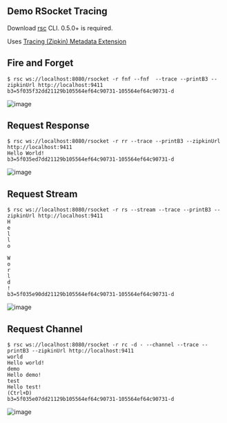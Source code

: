 ## Demo RSocket Tracing

Download [rsc](https://github.com/making/rsc/releases) CLI. 0.5.0+ is required.

Uses [Tracing (Zipkin) Metadata Extension](https://github.com/rsocket/rsocket/blob/master/Extensions/Tracing-Zipkin.md)

## Fire and Forget

```
$ rsc ws://localhost:8080/rsocket -r fnf --fnf  --trace --printB3 --zipkinUrl http://localhost:9411
b3=5f035f32dd21129b105564ef64c90731-105564ef64c90731-d
```

![image](https://user-images.githubusercontent.com/106908/86621713-a25d3200-bff9-11ea-9b20-61d9c15df91f.png)


## Request Response

```
$ rsc ws://localhost:8080/rsocket -r rr --trace --printB3 --zipkinUrl http://localhost:9411 
Hello World!
b3=5f035ed7dd21129b105564ef64c90731-105564ef64c90731-d
```

![image](https://user-images.githubusercontent.com/106908/86621556-5ad6a600-bff9-11ea-9040-8c300d2d8bcd.png)

## Request Stream

```
$ rsc ws://localhost:8080/rsocket -r rs --stream --trace --printB3 --zipkinUrl http://localhost:9411
H
e
l
l
o
 
W
o
r
l
d
!
b3=5f035e90dd21129b105564ef64c90731-105564ef64c90731-d
```

![image](https://user-images.githubusercontent.com/106908/86621466-37abf680-bff9-11ea-9d13-011d5beafd58.png)

## Request Channel

```
$ rsc ws://localhost:8080/rsocket -r rc -d - --channel --trace --printB3 --zipkinUrl http://localhost:9411
world
Hello world!
demo
Hello demo!
test
Hello test!
(Ctrl+D)
b3=5f035e07dd21129b105564ef64c90731-105564ef64c90731-d
```

![image](https://user-images.githubusercontent.com/106908/86621357-04696780-bff9-11ea-8041-5c345b13ac63.png)

